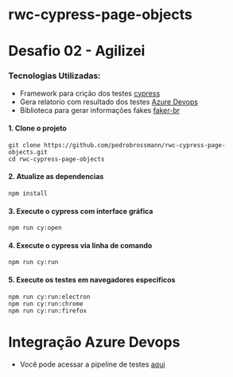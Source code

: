 # rwc-cypress-page-objects
# Desafio 02 - Agilizei

### Tecnologias Utilizadas:
* Framework para crição dos testes [cypress](https://www.cypress.io/)
* Gera relatorio com resultado dos testes [Azure Devops](https://azure.microsoft.com/pt-br/services/devops/)
* Biblioteca para gerar informações fakes [faker-br](https://www.npmjs.com/package/faker-br)
#### 1. Clone o projeto

```
git clone https://github.com/pedrobrossmann/rwc-cypress-page-objects.git
cd rwc-cypress-page-objects
```

#### 2. Atualize as dependencias

```
npm install
```
#### 3. Execute o cypress com interface gráfica
```
npm run cy:open 
```
#### 4. Execute o cypress via linha de comando
```
npm run cy:run
```
#### 5. Execute os testes em navegadores especificos
```
npm run cy:run:electron
npm run cy:run:chrome
npm run cy:run:firefox
```

# Integração Azure Devops

* Você pode acessar a pipeline de testes [aqui](https://dev.azure.com/pedrobrossmann/Agilizei%20Bootcamp%20Nivel%202/_build)

